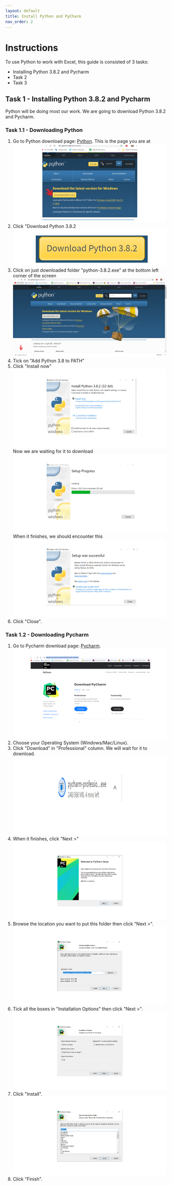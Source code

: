 ```yaml
---
layout: default
title: Install Python and PyCharm
nav_order: 2
---
```


# Instructions
To use Python to work with Excel, this guide is consisted of 3 tasks:
* Installing Python 3.8.2 and Pycharm
* Task 2
* Task 3




## Task 1 - Installing Python 3.8.2 and Pycharm
Python will be doing most our work. We are going to download Python 3.8.2 and Pycharm.

### Task 1.1 - Downloading Python
1. Go to Python download page: [Python](https://www.python.org/downloads/).
This is the page you are at
![Download Python](https://github.com/Phil-CST-BCIT/Phil-Antony-docs/blob/gh-pages/assets/images/python-download-page.png?raw=true "Download page")
2. Click "Download Python 3.8.2
![Button](https://github.com/Phil-CST-BCIT/Phil-Antony-docs/blob/gh-pages/assets/images/download-button%20.png?raw=true "Download Button")
3. Click on just downloaded folder "python-3.8.2.exe" at the bottom left corner of the screen
![Folder](https://github.com/Phil-CST-BCIT/Phil-Antony-docs/blob/gh-pages/assets/images/folder.png?raw=true "Folder")
4. Tick on "Add Python 3.8 to PATH"
5. Click "Install now"
![Install](https://github.com/Phil-CST-BCIT/Phil-Antony-docs/blob/gh-pages/assets/images/install.png?raw=true "Install")
Now we are waiting for it to download
![Progress](https://github.com/Phil-CST-BCIT/Phil-Antony-docs/blob/gh-pages/assets/images/set-up-progress.png?raw=true "Progress")
When it finishes, we should encounter this
![Done](https://github.com/Phil-CST-BCIT/Phil-Antony-docs/blob/gh-pages/assets/images/done.png?raw=true "Done")
6. Click "Close".

### Task 1.2 - Downloading Pycharm
1. Go to Pycharm download page: [Pycharm](https://www.jetbrains.com/pycharm/download/#section=windows).
![Download Pycharm](https://github.com/Phil-CST-BCIT/Phil-Antony-docs/blob/gh-pages/assets/images/download-pycharm.png?raw=true "Download Pycharm")
2. Choose your Operating System (Windows/Mac/Linux).
3. Click "Download" in "Professional" column.
We will wait for it to download.
![Wait](https://github.com/Phil-CST-BCIT/Phil-Antony-docs/blob/gh-pages/assets/images/pycharmwait.png?raw=true "Wait")
4. When it finishes, click "Next >"
![Next](https://github.com/Phil-CST-BCIT/Phil-Antony-docs/blob/gh-pages/assets/images/next.png?raw=true "Next")
5. Browse the location you want to put this folder then click "Next >".
![Browse](https://github.com/Phil-CST-BCIT/Phil-Antony-docs/blob/gh-pages/assets/images/browse-location.png?raw=true "Browse")
6. Tick all the boxes in "Installation Options" then click "Next >".
![Option](https://github.com/Phil-CST-BCIT/Phil-Antony-docs/blob/gh-pages/assets/images/installation-option.png?raw=true "Option")
7. Click "Install".
![Install](https://github.com/Phil-CST-BCIT/Phil-Antony-docs/blob/gh-pages/assets/images/install-it.png?raw=true "Install")
8. Click "Finish".
